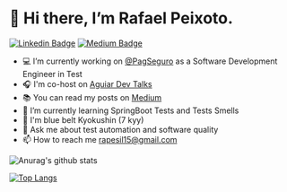 # 👋 Hi there, I’m Rafael Peixoto.

[![Linkedin Badge](https://img.shields.io/badge/-LinkedIn-blue?style=flat-square&logo=Linkedin&logoColor=white&link=https://www.linkedin.com/in/rapesil/)](https://www.linkedin.com/in/rapesil/)
[![Medium Badge](https://img.shields.io/badge/-@rapesil-03a57a?style=flat-square&labelColor=000000&logo=Medium&link=https://medium.com/@rapesil)](https://medium.com/@rapesil)
- 💻 I’m currently working on [@PagSeguro](https://github.com/pagseguro/) as a Software Development Engineer in Test
- 🎧 I'm co-host on [Aguiar Dev Talks](https://open.spotify.com/show/4O1AS5tQc4aOGenOnaD0Zr)
- 📚 You can read my posts on [Medium](https://rapesil.medium.com) 
- 🌱 I’m currently learning SpringBoot Tests and Tests Smells
- 💙 I'm blue belt Kyokushin (7 kyy)
- 💬 Ask me about test automation and software quality
- 📫 How to reach me rapesil15@gmail.com

![Anurag's github stats](https://github-readme-stats.vercel.app/api?username=rapesil)

[![Top Langs](https://github-readme-stats.vercel.app/api/top-langs/?username=rapesil)](https://github.com/anuraghazra/github-readme-stats)

<!---
rapesil/rapesil is a ✨ special ✨ repository because its `README.md` (this file) appears on your GitHub profile.
You can click the Preview link to take a look at your changes.
--->
